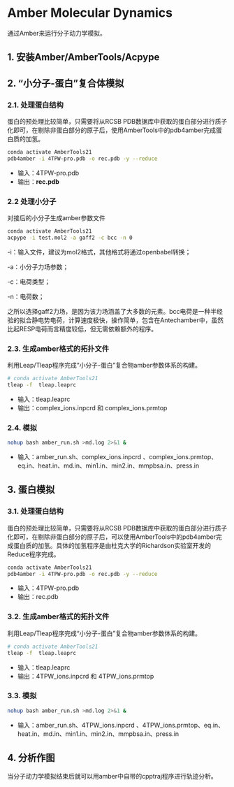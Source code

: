 # Amber Molecular Dynamics
通过Amber来运行分子动力学模拟。

## 1. 安装Amber/AmberTools/Acpype

## 2. “小分子-蛋白”复合体模拟

### 2.1. 处理蛋白结构
蛋白的预处理比较简单，只需要将从RCSB PDB数据库中获取的蛋白部分进行质子化即可，在剔除非蛋白部分的原子后，使用AmberTools中的pdb4amber完成蛋白质的加氢。
```bash
conda activate AmberTools21
pdb4amber -i 4TPW-pro.pdb -o rec.pdb -y --reduce
```
- 输入：4TPW-pro.pdb
- 输出：**rec.pdb**

### 2.2 处理小分子
对接后的小分子生成amber参数文件
```bash
conda activate AmberTools21
acpype -i test.mol2 -a gaff2 -c bcc -n 0
```
-i：输入文件，建议为mol2格式，其他格式将通过openbabel转换；

-a：小分子力场参数；

-c：电荷类型；

-n：电荷数；

之所以选择gaff2力场，是因为该力场涵盖了大多数的元素。bcc电荷是一种半经验的拟合静电势电荷，计算速度极快，操作简单，包含在Antechamber中，虽然比起RESP电荷而言精度较低，但无需依赖额外的程序。


### 2.3. 生成amber格式的拓扑文件
利用Leap/Tleap程序完成“小分子-蛋白”复合物amber参数体系的构建。
```bash
# conda activate AmberTools21
tleap -f  tleap.leaprc
```
- 输入：tleap.leaprc
- 输出：complex_ions.inpcrd 和 complex_ions.prmtop


### 2.4. 模拟
```bash
nohup bash amber_run.sh >md.log 2>&1 &
```
- 输入：amber_run.sh、complex_ions.inpcrd 、complex_ions.prmtop、eq.in、heat.in、md.in、min1.in、min2.in、mmpbsa.in、press.in


## 3. 蛋白模拟
### 3.1. 处理蛋白结构
蛋白的预处理比较简单，只需要将从RCSB PDB数据库中获取的蛋白部分进行质子化即可，在剔除非蛋白部分的原子后，可以使用AmberTools中的pdb4amber完成蛋白质的加氢。具体的加氢程序是由杜克大学的Richardson实验室开发的Reduce程序完成。
```bash
conda activate AmberTools21
pdb4amber -i 4TPW-pro.pdb -o rec.pdb -y --reduce
```
- 输入：4TPW-pro.pdb
- 输出：rec.pdb

### 3.2. 生成amber格式的拓扑文件
利用Leap/Tleap程序完成“小分子-蛋白”复合物amber参数体系的构建。
```bash
# conda activate AmberTools21
tleap -f  tleap.leaprc
```
- 输入：tleap.leaprc
- 输出：4TPW_ions.inpcrd 和 4TPW_ions.prmtop


### 3.3. 模拟
```bash
nohup bash amber_run.sh >md.log 2>&1 &
```
- 输入：amber_run.sh、4TPW_ions.inpcrd 、4TPW_ions.prmtop、eq.in、heat.in、md.in、min1.in、min2.in、mmpbsa.in、press.in





## 4. 分析作图
当分子动力学模拟结束后就可以用amber中自带的cpptraj程序进行轨迹分析。

